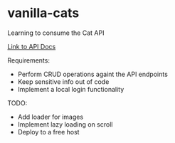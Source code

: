 # vanilla-cats

Learning to consume the Cat API

[Link to API Docs](https://developers.thecatapi.com/view-account/ylX4blBYT9FaoVd6OhvR?report=bOoHBz-8t)

Requirements:

- Perform CRUD operations againt the API endpoints
- Keep sensitive info out of code
- Implement a local login functionality

TODO:

- Add loader for images
- Implement lazy loading on scroll
- Deploy to a free host
